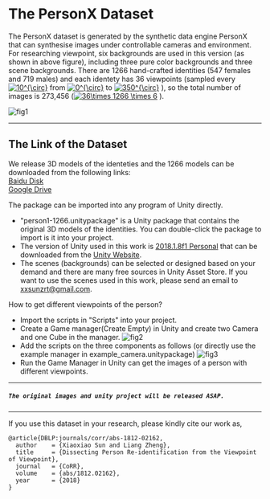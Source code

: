 # The PersonX Dataset

The PersonX dataset is generated by the synthetic data engine PersonX that can synthesise images under controllable cameras and environment. For researching viewpoint, six backgrounds are used in this version (as shown in above figure), including three pure color backgrounds and three scene backgrounds. There are 1266 hand-crafted identities (547 females and 719 males) and each identety has 36 viewpoints (sampled every <a href="https://www.codecogs.com/eqnedit.php?latex=0^{\circ}" target="_blank"><img src="https://latex.codecogs.com/gif.latex?10^{\circ}" title="10^{\circ}" /></a> from <a href="https://www.codecogs.com/eqnedit.php?latex=0^{\circ}" target="_blank"><img src="https://latex.codecogs.com/gif.latex?0^{\circ}" title="0^{\circ}" /></a> to <a href="https://www.codecogs.com/eqnedit.php?latex=0^{\circ}" target="_blank"><img src="https://latex.codecogs.com/gif.latex?350^{\circ}" title="350^{\circ}" /></a> ), so the total number of images is 273,456 (<a href="https://www.codecogs.com/eqnedit.php?latex=36\times&space;1266&space;\times&space;6" target="_blank"><img src="https://latex.codecogs.com/gif.latex?36\times&space;1266&space;\times&space;6" title="36\times 1266 \times 6" /></a> ).

![fig1](https://github.com/sxzrt/Dissecting-Person-Re-identification-from-the-Viewpoint-of-Viewpoint/blob/master/images/fig1.jpg)  



****
## The Link of the Dataset
We release 3D models of the identeties and the 1266 models can be downloaded from the following links:<br>
[Baidu Disk](https://pan.baidu.com/s/1nXdrniA7IDgJDKq6FexFJA)<br>
[Google Drive](https://drive.google.com/file/d/1d2PuKD60qFpugbqYfMHtjKmRj9OUdPG4/view?usp=sharing)

The package can be imported into any program of Unity directly. 
*  "person1-1266.unitypackage" is a Unity package that contains the original 3D models of the identities. You can double-click the package to import is it into your project. 
*  The version of Unity used in this work is [2018.1.8f1 Personal](https://unity3d.com/unity/whatsnew/unity-2018.1.8)  that can be downloaded from the [Unity Website](https://unity3d.com/).
*  The scenes (backgrounds) can be selected or designed based on your demand and there are many free sources in Unity Asset Store. If you want to use the scenes used in this work, please send an email to xxsunzrt@gmail.com.

How to get different viewpoints of the person?
* Import the scripts in "Scripts" into your project.
* Create a Game manager(Create Empty) in Unity and create two Camera and one Cube in the manager.
![fig2](https://github.com/sxzrt/Dissecting-Person-Re-identification-from-the-Viewpoint-of-Viewpoint/blob/master/images/manager.jpg) 
* Add the scripts on the three components as follows (or directly use the example manager in example_camera.unitypackage)
![fig3](https://github.com/sxzrt/Dissecting-Person-Re-identification-from-the-Viewpoint-of-Viewpoint/blob/master/images/generate.jpg) 
* Run the Game Manager in Unity can get the images of a person with different viewpoints. 

**** 
#####  `The original images and unity project will be released ASAP.`


**** 
If you use this dataset in your research, please kindly cite our work as, <br>
```
@article{DBLP:journals/corr/abs-1812-02162,
  author    = {Xiaoxiao Sun and Liang Zheng},
  title     = {Dissecting Person Re-identification from the Viewpoint of Viewpoint},
  journal   = {CoRR},
  volume    = {abs/1812.02162},
  year      = {2018}
}
```
